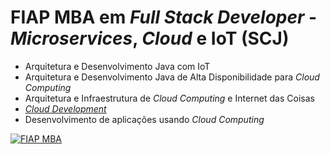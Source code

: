 # FIAP MBA em *Full Stack Developer* - *Microservices*, *Cloud* e IoT (SCJ)

 - Arquitetura e Desenvolvimento Java com IoT
 - Arquitetura e Desenvolvimento Java de Alta Disponibilidade para *Cloud Computing*
 - Arquitetura e Infraestrutura de *Cloud Computing* e Internet das Coisas
 - [*Cloud Development*](https://github.com/josecastillolema/fiap/tree/master/scj/java)
 - Desenvolvimento de aplicações usando *Cloud Computing*

[![FIAP MBA](https://raw.githubusercontent.com/josecastillolema/fiap/master/img/full-stack.png)](https://www.fiap.com.br/mba/mba-em-full-stack-developer-microservices-cloud-e-iot/)
